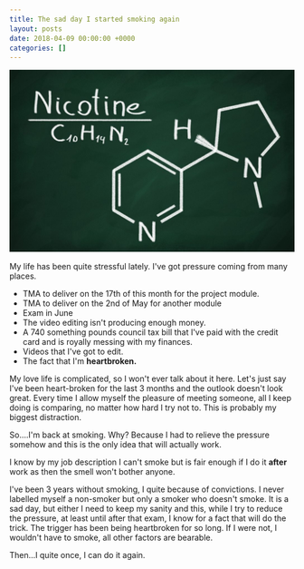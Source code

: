 ```yaml
---
title: The sad day I started smoking again
layout: posts
date: 2018-04-09 00:00:00 +0000
categories: []
---
```

![](/uploads/2018/04/09/nicotine.jpg)

My life has been quite stressful lately. I've got pressure coming from many places.

* TMA to deliver on the 17th of this month for the project module.
* TMA to deliver on the 2nd of May for another module
* Exam in June
* The video editing isn't producing enough money.
* A 740 something pounds council tax bill that I've paid with the credit card and is royally messing with my finances.
* Videos that I've got to edit.
* The fact that I'm **heartbroken.**

My love life is complicated, so I won't ever talk about it here. Let's just say I've been heart-broken for the last 3 months and the outlook doesn't look great. Every time I allow myself the pleasure of meeting someone, all I keep doing is comparing, no matter how hard I try not to. This is probably my biggest distraction.

So....I'm back at smoking. Why? Because I had to relieve the pressure somehow and this is the only idea that will actually work.

I know by my job description I can't smoke but is fair enough if I do it **after** work as then the smell won't bother anyone.

I've been 3 years without smoking, I quite because of convictions. I never labelled myself a non-smoker but only a smoker who doesn't smoke. It is a sad day, but either I need to keep my sanity and this, while I try to reduce the pressure, at least until after that exam, I know for a fact that will do the trick. The trigger has been being heartbroken for so long. If I were not, I wouldn't have to smoke, all other factors are bearable.

Then...I quite once, I can do it again.